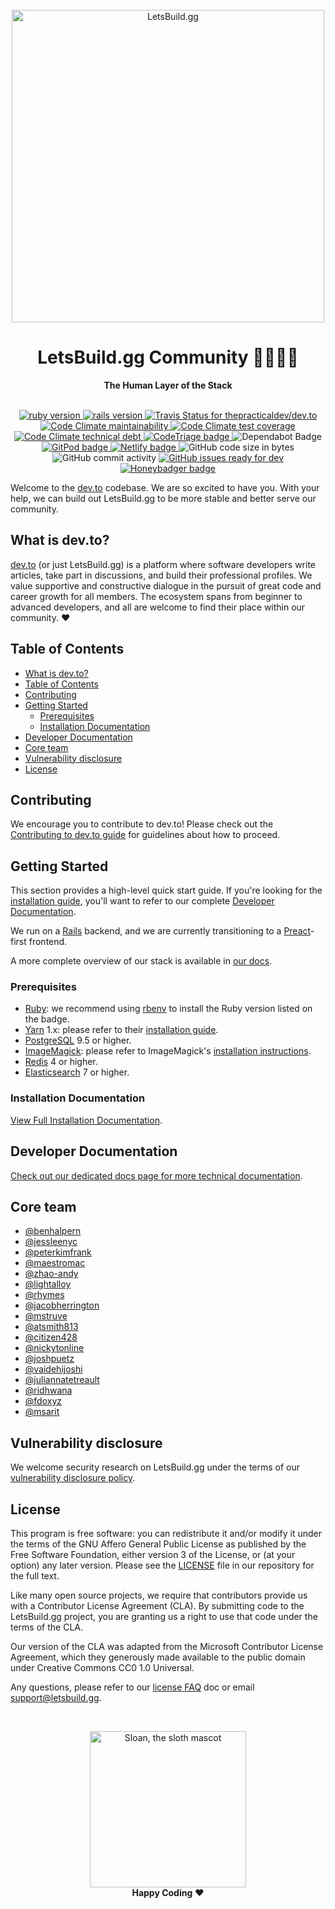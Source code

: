 <div align="center">
  <br>
  <img alt="LetsBuild.gg" src="https://thepracticaldev.s3.amazonaws.com/i/ro3538by3b2fupbs63sr.png" width="500px">
  <h1>LetsBuild.gg Community 👩‍💻👨‍💻</h1>
  <strong>The Human Layer of the Stack</strong>
</div>
<br>
<p align="center">
  <a href="https://www.ruby-lang.org/en/">
    <img src="https://img.shields.io/badge/Ruby-v2.7.1-green.svg" alt="ruby version">
  </a>
  <a href="http://rubyonrails.org/">
    <img src="https://img.shields.io/badge/Rails-v5.2.3-brightgreen.svg" alt="rails version">
  </a>
  <a href="https://travis-ci.com/thepracticaldev/dev.to">
    <img src="https://travis-ci.com/thepracticaldev/dev.to.svg?branch=master" alt="Travis Status for thepracticaldev/dev.to">
  </a>
  <a href="https://codeclimate.com/github/thepracticaldev/dev.to/maintainability">
    <img src="https://api.codeclimate.com/v1/badges/ce45bf63293073364bcb/maintainability" alt="Code Climate maintainability">
  </a>
  <a href="https://codeclimate.com/github/thepracticaldev/dev.to/test_coverage">
    <img src="https://api.codeclimate.com/v1/badges/ce45bf63293073364bcb/test_coverage" alt="Code Climate test coverage">
  </a>
  <a href="https://codeclimate.com/github/thepracticaldev/dev.to/trends/technical_debt">
    <img src="https://img.shields.io/codeclimate/tech-debt/thepracticaldev/dev.to" alt="Code Climate technical debt">
  </a>
  <a href="https://www.codetriage.com/thepracticaldev/dev.to">
    <img src="https://www.codetriage.com/thepracticaldev/dev.to/badges/users.svg" alt="CodeTriage badge">
  </a>
  <img src="https://badgen.net/dependabot/thepracticaldev/dev.to?icon=dependabot" alt="Dependabot Badge">
  <a href="https://gitpod.io/from-referrer/">
    <img src="https://img.shields.io/badge/setup-automated-blue?logo=gitpod" alt="GitPod badge">
  </a>
  <a href="https://app.netlify.com/sites/devto/deploys">
    <img src="https://api.netlify.com/api/v1/badges/e5dbe779-7bca-4390-80b9-6e678b4806a3/deploy-status" alt="Netlify badge">
  </a>
  <img src="https://img.shields.io/github/languages/code-size/thepracticaldev/dev.to" alt="GitHub code size in bytes">
  <img src="https://img.shields.io/github/commit-activity/w/thepracticaldev/dev.to" alt="GitHub commit activity">
  <a href="https://github.com/thepracticaldev/dev.to/issues?q=is%3Aissue+is%3Aopen+label%3A%22ready+for+dev%22">
    <img src="https://img.shields.io/github/issues/thepracticaldev/dev.to/ready for dev" alt="GitHub issues ready for dev">
  </a>
  <a href="https://app.honeybadger.io/project/Pl5JzZB5ax">
    <img src="https://img.shields.io/badge/honeybadger-active-informational" alt="Honeybadger badge">
  </a>
</p>

Welcome to the [dev.to](https://dev.to) codebase. We are so excited to have you.
With your help, we can build out LetsBuild.gg to be more stable and better serve
our community.

## What is dev.to?

[dev.to](https://dev.to) (or just LetsBuild.gg) is a platform where software
developers write articles, take part in discussions, and build their
professional profiles. We value supportive and constructive dialogue in the
pursuit of great code and career growth for all members. The ecosystem spans
from beginner to advanced developers, and all are welcome to find their place
within our community. ❤️

## Table of Contents

- [What is dev.to?](#what-is-devto)
- [Table of Contents](#table-of-contents)
- [Contributing](#contributing)
- [Getting Started](#getting-started)
  - [Prerequisites](#prerequisites)
  - [Installation Documentation](#installation-documentation)
- [Developer Documentation](#developer-documentation)
- [Core team](#core-team)
- [Vulnerability disclosure](#vulnerability-disclosure)
- [License](#license)

## Contributing

We encourage you to contribute to dev.to! Please check out the
[Contributing to dev.to guide](CONTRIBUTING.md) for guidelines about how to
proceed.

## Getting Started

This section provides a high-level quick start guide. If you're looking for the
[installation guide](https://docs.dev.to/installation/), you'll want to refer to
our complete [Developer Documentation](https://docs.dev.to).

We run on a [Rails](https://rubyonrails.org/) backend, and we are currently
transitioning to a [Preact](https://preactjs.com/)-first frontend.

A more complete overview of our stack is available in
[our docs](https://docs.dev.to/technical-overview/).

### Prerequisites

- [Ruby](https://www.ruby-lang.org/en/): we recommend using
  [rbenv](https://github.com/rbenv/rbenv) to install the Ruby version listed on
  the badge.
- [Yarn](https://yarnpkg.com/) 1.x: please refer to their
  [installation guide](https://classic.yarnpkg.com/en/docs/install).
- [PostgreSQL](https://www.postgresql.org/) 9.5 or higher.
- [ImageMagick](https://imagemagick.org/): please refer to ImageMagick's
  [installation instructions](https://imagemagick.org/script/download.php).
- [Redis](https://redis.io/) 4 or higher.
- [Elasticsearch](https://www.elastic.co) 7 or higher.

### Installation Documentation

[View Full Installation Documentation](https://docs.dev.to/installation/).

## Developer Documentation

[Check out our dedicated docs page for more technical documentation](https://docs.dev.to).

## Core team

- [@benhalpern](https://dev.to/ben)
- [@jessleenyc](https://dev.to/jess)
- [@peterkimfrank](https://dev.to/peter)
- [@maestromac](https://dev.to/maestromac)
- [@zhao-andy](https://dev.to/andy)
- [@lightalloy](https://dev.to/lightalloy)
- [@rhymes](https://dev.to/rhymes)
- [@jacobherrington](https://dev.to/jacobherrington)
- [@mstruve](https://dev.to/molly_struve)
- [@atsmith813](https://dev.to/atsmith813)
- [@citizen428](https://dev.to/citizen428)
- [@nickytonline](https://dev.to/nickytonline)
- [@joshpuetz](http://dev.to/joshpuetz)
- [@vaidehijoshi](https://dev.to/vaidehijoshi)
- [@juliannatetreault](https://dev.to/juliannatetreault)
- [@ridhwana](https://dev.to/ridhwana)
- [@fdoxyz](https://dev.to/fdoxyz)
- [@msarit](https://dev.to/msarit)

## Vulnerability disclosure

We welcome security research on LetsBuild.gg under the terms of our
[vulnerability disclosure policy](https://dev.to/security).

## License

This program is free software: you can redistribute it and/or modify it under
the terms of the GNU Affero General Public License as published by the Free
Software Foundation, either version 3 of the License, or (at your option) any
later version. Please see the [LICENSE](./LICENSE.md) file in our repository for
the full text.

Like many open source projects, we require that contributors provide us with a
Contributor License Agreement (CLA). By submitting code to the LetsBuild.gg
project, you are granting us a right to use that code under the terms of the
CLA.

Our version of the CLA was adapted from the Microsoft Contributor License
Agreement, which they generously made available to the public domain under
Creative Commons CC0 1.0 Universal.

Any questions, please refer to our [license FAQ](https://docs.dev.to/licensing/)
doc or email support@letsbuild.gg.

<br>

<p align="center">
  <img alt="Sloan, the sloth mascot" width="250px" src="https://thepracticaldev.s3.amazonaws.com/uploads/user/profile_image/31047/af153cd6-9994-4a68-83f4-8ddf3e13f0bf.jpg">
  <br>
  <strong>Happy Coding</strong> ❤️
</p>
